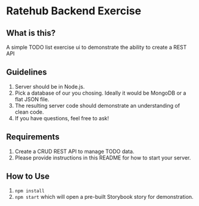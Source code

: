 # Ratehub Backend Exercise

## What is this?

A simple TODO list exercise ui to demonstrate the ability to create a REST API

## Guidelines
1. Server should be in Node.js.
1. Pick a database of our you chosing. Ideally it would be MongoDB or a flat JSON file.
1. The resulting server code should demonstrate an understanding of clean code.
1. If you have questions, feel free to ask!

## Requirements
1. Create a CRUD REST API to manage TODO data.
1. Please provide instructions in this README for how to start your server.

## How to Use
1. `npm install`
1. `npm start` which will open a pre-built Storybook story for demonstration.
